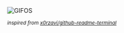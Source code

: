 <div align="justify">
<picture>
    <source media="(prefers-color-scheme: dark)" srcset="https://i.ibb.co/xKM6cVQk/output-gif.gif">
    <source media="(prefers-color-scheme: light)" srcset="https://i.ibb.co/xKM6cVQk/output-gif.gif">
    <img alt="GIFOS" src="https://i.ibb.co/xKM6cVQk/output-gif.gif">
</picture>

<sub><i>inspired from [x0rzavi/github-readme-terminal](https://github.com/x0rzavi/github-readme-terminal)</i></sub>

</div>

<!-- Image deletion URL: https://ibb.co/Kc9WQCHP/4a9be91a3b50d90ed470b86c9ca393a7 -->
